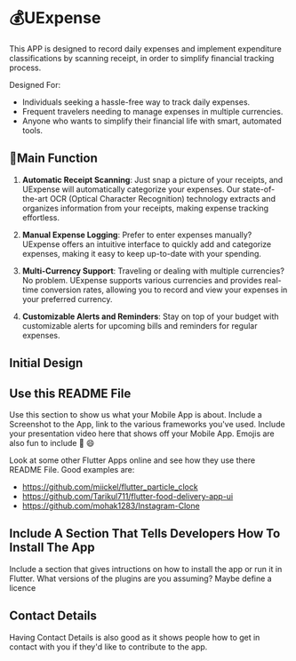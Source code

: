 # 💰UExpense
This APP is designed to record daily expenses and implement expenditure classifications by scanning receipt, in order to simplify financial tracking process.

Designed For:
- Individuals seeking a hassle-free way to track daily expenses.
- Frequent travelers needing to manage expenses in multiple currencies.
- Anyone who wants to simplify their financial life with smart, automated tools.

## 🔧Main Function
1. **Automatic Receipt Scanning**: Just snap a picture of your receipts, and UExpense will automatically categorize your expenses. Our state-of-the-art OCR (Optical Character Recognition) technology extracts and organizes information from your receipts, making expense tracking effortless.

2. **Manual Expense Logging**: Prefer to enter expenses manually? UExpense offers an intuitive interface to quickly add and categorize expenses, making it easy to keep up-to-date with your spending.

3. **Multi-Currency Support**: Traveling or dealing with multiple currencies? No problem. UExpense supports various currencies and provides real-time conversion rates, allowing you to record and view your expenses in your preferred currency.
4. **Customizable Alerts and Reminders**: Stay on top of your budget with customizable alerts for upcoming bills and reminders for regular expenses.

## Initial Design

## Use this README File 

Use this section to show us what your Mobile App is about.   Include a Screenshot to the App, link to the various frameworks you've used. Include your presentation video here that shows off your Mobile App.   Emojis are also fun to include 📱 😄

Look at some other Flutter Apps online and see how they use there README File.  Good examples are:

- https://github.com/miickel/flutter_particle_clock
- https://github.com/Tarikul711/flutter-food-delivery-app-ui    
- https://github.com/mohak1283/Instagram-Clone
  

## Include A Section That Tells Developers How To Install The App

Include a section that gives intructions on how to install the app or run it in Flutter.  What versions of the plugins are you assuming?  Maybe define a licence

##  Contact Details

Having Contact Details is also good as it shows people how to get in contact with you if they'd like to contribute to the app. 
